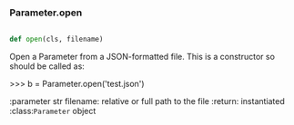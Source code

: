 ### Parameter.open

```py

def open(cls, filename)

```



Open a Parameter from a JSON-formatted file.
This is a constructor so should be called as:


&gt;&gt;&gt; b = Parameter.open('test.json')


:parameter str filename: relative or full path to the file
:return: instantiated :class:`Parameter` object

